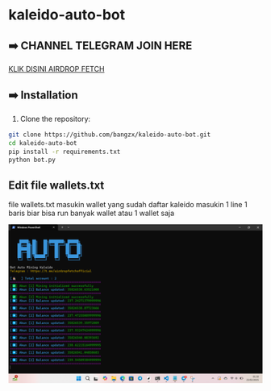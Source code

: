 # kaleido-auto-bot

## ➡️ CHANNEL TELEGRAM JOIN HERE
[KLIK DISINI AIRDROP FETCH](https://t.me/airdropfetchofficial) 

## ➡️ Installation

1. Clone the repository:
```bash
git clone https://github.com/bangzx/kaleido-auto-bot.git
cd kaleido-auto-bot
pip install -r requirements.txt
python bot.py
```
## Edit file wallets.txt
file wallets.txt masukin wallet yang sudah daftar kaleido masukin 1 line 1 baris biar bisa run banyak wallet atau 1 wallet saja 

![](kaleido.png)
